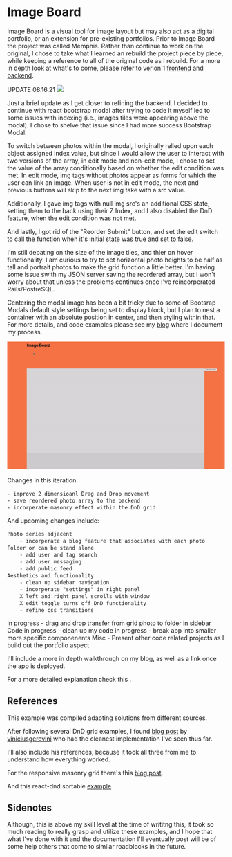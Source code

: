 # Image Board

Image Board is a visual tool for image layout but may also act as a digital portfolio, or an extension for pre-existing portfolios. 
Prior to Image Board the project was called Memphis. Rather than continue to work on the original, I chose to take what I learned an rebuild the project piece by piece, while keeping a reference to all of the original code as I rebuild. 
For a more in depth look at what's to come, please refer to verion 1 [frontend](https://github.com/coreyleec/memphis) and [backend](https://github.com/coreyleec/memphis_backend).

UPDATE 08.16.21
![](demo-2.gif)

Just a brief update as I get closer to refining the backend. I decided to continue with react bootstrap modal after trying to code it myself led to some issues with indexing (i.e., images tiles were appearing above the modal). I chose to shelve that issue since I had more success Bootstrap Modal.

To switch between photos within the modal, I originally relied upon each object assigned index value, but since I would allow the user to interact with two versions of the array, in edit mode and non-edit mode, I chose to set the value of the array conditionally based on whether the edit condition was met. In edit mode, img tags without photos appear as forms for which the user can link an image. When user is not in edit mode, the next and previous buttons will skip to the next img take with a src value. 

Additionally, I gave img tags with null img src's an additional CSS state, setting them to the back using their Z Index, and I also disabled the DnD feature, when the edit condition was not met. 

And lastly, I got rid of the "Reorder Submit" button, and set the edit switch to call the function when it's initial state was true and set to false. 

I'm still debating on the size of the image tiles, and thier on hover functionality. I am curious to try to set horizontal photo heights to be half as tall and portrait photos to make the grid function a little better. I'm having some issue swith my JSON server saving the reordered array, but I won't worry about that unless the problems continues once I've reincorperated Rails/PostreSQL. 

Centering the modal image has been a bit tricky due to some of Bootsrap Modals default style settings being set to display block, but I plan to nest a container with an absolute position in center, and then styling within that. For more details, and code examples please see my [blog](https://medium.com/@CoreyLee) where I document my process. 


![](demo.gif)

Changes in this iteration:

    - improve 2 dimensioanl Drag and Drop movement
    - save reordered photo array to the backend
    - incorperate masonry effect within the DnD grid

And upcoming changes include: 

    Photo series adjacent 
        - incorperate a blog feature that associates with each photo Folder or can be stand alone
        - add user and tag search
        - add user messaging
        - add public feed
    Aesthetics and functionality
        - clean up sidebar navigation
        - incorperate "settings" in right panel
        X left and right panel scrolls with window
        X edit toggle turns off DnD functionality
        - refine css transitions
in progress - drag and drop transfer from grid photo to folder in sidebar 
    Code
in progress - clean up my code
in progress - break app into smaller more specific componenents
    Misc
        - Present other code related projects as I build out the portfolio aspect

I'll include a more in depth walkthrough on my blog, as well as a link once the app is deployed.

For a more detailed explanation check this .

## References

This example was compiled adapting solutions from different sources.

After following several DnD grid examples, I found [blog post](https://thisisvini.com/responsive-mosaic-with-dnd-reactjs) by [viniciusgerevini](https://github.com/viniciusgerevini/react-responsive-mosaic) who had the cleanest implementation I've seen thus far. 

I'll also include his references, because it took all three from me to understand how everything worked. 

For the responsive masonry grid there's this [blog post](https://medium.com/@andybarefoot/a-masonry-style-layout-using-css-grid-8c663d355ebb).

And this react-dnd sortable [example](https://react-dnd.github.io/react-dnd/examples/sortable/simple) 

## Sidenotes

Although, this is above my skill level at the time of writitng this, it took so much reading to really grasp and utilize these examples, and I hope that what I've done with it and the documentation I'll eventually post will be of some help others that come to similar roadblocks in the future. 


